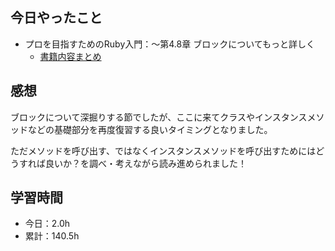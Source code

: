 ## 今日やったこと
- プロを目指すためのRuby入門：〜第4.8章 ブロックについてもっと詳しく 
  - [書籍内容まとめ](https://www.notion.so/Ruby-77f15cf0d73944bf8345fbd688a71424#678632e10de54658bafcfa542726daba)

## 感想
ブロックについて深掘りする節でしたが、ここに来てクラスやインスタンスメソッドなどの基礎部分を再度復習する良いタイミングとなりました。

ただメソッドを呼び出す、ではなくインスタンスメソッドを呼び出すためにはどうすれば良いか？を調べ・考えながら読み進められました！

## 学習時間
- 今日：2.0h
- 累計：140.5h
